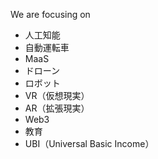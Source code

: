 We are focusing on

- 人工知能
- 自動運転車
- MaaS
- ドローン
- ロボット
- VR（仮想現実）
- AR（拡張現実）
- Web3
- 教育
- UBI（Universal Basic Income）
